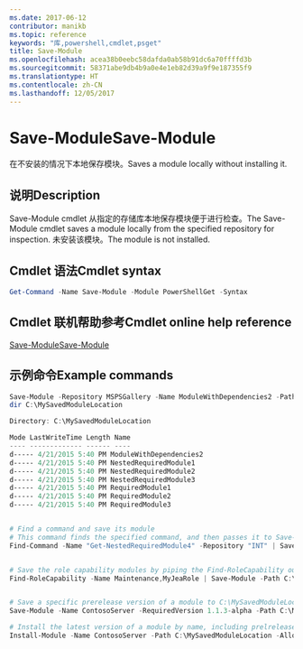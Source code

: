 ```yaml
---
ms.date: 2017-06-12
contributor: manikb
ms.topic: reference
keywords: "库,powershell,cmdlet,psget"
title: Save-Module
ms.openlocfilehash: acea38b0eebc58dafda0ab58b91dc6a70ffffd3b
ms.sourcegitcommit: 58371abe9db4b9a0e4e1eb82d39a9f9e187355f9
ms.translationtype: HT
ms.contentlocale: zh-CN
ms.lasthandoff: 12/05/2017
---
```

# <a name="save-module"></a><span data-ttu-id="0ad50-103">Save-Module</span><span class="sxs-lookup"><span data-stu-id="0ad50-103">Save-Module</span></span>

<span data-ttu-id="0ad50-104">在不安装的情况下本地保存模块。</span><span class="sxs-lookup"><span data-stu-id="0ad50-104">Saves a module locally without installing it.</span></span>

## <a name="description"></a><span data-ttu-id="0ad50-105">说明</span><span class="sxs-lookup"><span data-stu-id="0ad50-105">Description</span></span>

<span data-ttu-id="0ad50-106">Save-Module cmdlet 从指定的存储库本地保存模块便于进行检查。</span><span class="sxs-lookup"><span data-stu-id="0ad50-106">The Save-Module cmdlet saves a module locally from the specified repository for inspection.</span></span> <span data-ttu-id="0ad50-107">未安装该模块。</span><span class="sxs-lookup"><span data-stu-id="0ad50-107">The module is not installed.</span></span>

## <a name="cmdlet-syntax"></a><span data-ttu-id="0ad50-108">Cmdlet 语法</span><span class="sxs-lookup"><span data-stu-id="0ad50-108">Cmdlet syntax</span></span>
```powershell
Get-Command -Name Save-Module -Module PowerShellGet -Syntax
```

## <a name="cmdlet-online-help-reference"></a><span data-ttu-id="0ad50-109">Cmdlet 联机帮助参考</span><span class="sxs-lookup"><span data-stu-id="0ad50-109">Cmdlet online help reference</span></span>

[<span data-ttu-id="0ad50-110">Save-Module</span><span class="sxs-lookup"><span data-stu-id="0ad50-110">Save-Module</span></span>](http://go.microsoft.com/fwlink/?LinkId=531351)

## <a name="example-commands"></a><span data-ttu-id="0ad50-111">示例命令</span><span class="sxs-lookup"><span data-stu-id="0ad50-111">Example commands</span></span>

```powershell
Save-Module -Repository MSPSGallery -Name ModuleWithDependencies2 -Path C:\MySavedModuleLocation
dir C:\MySavedModuleLocation

Directory: C:\MySavedModuleLocation

Mode LastWriteTime Length Name
---- ------------- ------ ----
d----- 4/21/2015 5:40 PM ModuleWithDependencies2
d----- 4/21/2015 5:40 PM NestedRequiredModule1
d----- 4/21/2015 5:40 PM NestedRequiredModule2
d----- 4/21/2015 5:40 PM NestedRequiredModule3
d----- 4/21/2015 5:40 PM RequiredModule1
d----- 4/21/2015 5:40 PM RequiredModule2
d----- 4/21/2015 5:40 PM RequiredModule3


# Find a command and save its module
# This command finds the specified command, and then passes it to Save-Module to save it to the C:\temp folder.
Find-Command -Name "Get-NestedRequiredModule4" -Repository "INT" | Save-Module -Path "C:\temp\" -Verbose


# Save the role capability modules by piping the Find-RoleCapability output to Save-Module cmdlet.
Find-RoleCapability -Name Maintenance,MyJeaRole | Save-Module -Path C:\MyModulesPath


# Save a specific prerelease version of a module to C:\MySavedModuleLocation
Save-Module -Name ContosoServer -RequiredVersion 1.1.3-alpha -Path C:\MySavedModuleLocation -AllowPrerelease

# Install the latest version of a module by name, including prelrelease versions if one exists
Install-Module -Name ContosoServer -Path C:\MySavedModuleLocation -AllowPrerelease



```

